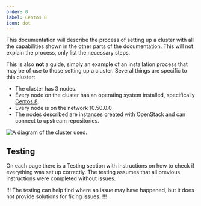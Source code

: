 ```yaml
---
order: 0
label: Centos 8
icon: dot
---
```


This documentation will describe the process of setting up a cluster with all the capabilities shown in the other parts of the documentation. This will not explain the process, only list the necessary steps.

This is also **not** a guide, simply an example of an installation process that may be of use to those setting up a cluster. Several things are specific to this cluster:

- The cluster has 3 nodes.
- Every node on the cluster has an operating system installed, specifically [Centos 8](https://www.centos.org/download/#centos-stream).
- Every node is on the network 10.50.0.0
- The nodes described are instances created with OpenStack and can connect to upstream repositories.


![A diagram of the cluster used.](/images/cluster_diagram.png)


## Testing

On each page there is a Testing section with instructions on how to check if everything was set up correctly. The testing assumes that all previous instructions were completed without issues. 

!!!
The testing can help find where an issue may have happened, but it does not provide solutions for fixing issues.
!!!


